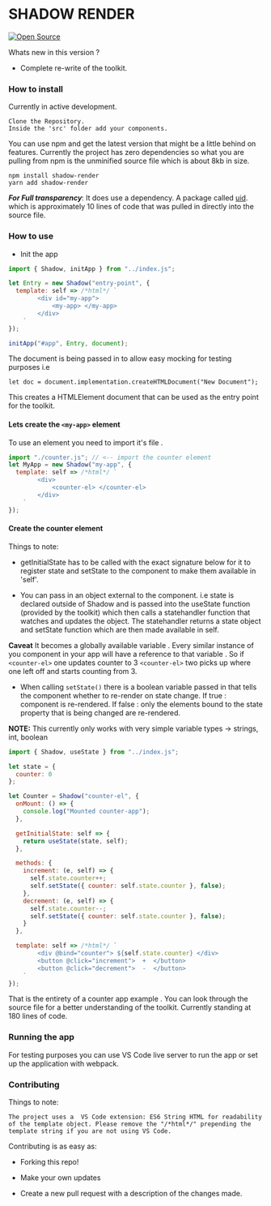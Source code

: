 # SHADOW RENDER

[![Open Source](https://badges.frapsoft.com/os/v1/open-source.svg?v=103)](https://opensource.org/)

Whats new in this version ?

- Complete re-write of the toolkit.

### How to install

Currently in active development.

    Clone the Repository.
    Inside the 'src' folder add your components.

You can use npm and get the latest version that might be a little behind on features. Currently the project has zero dependencies so what you are pulling from npm is the unminified source file which is about 8kb in size.

    npm install shadow-render
    yarn add shadow-render

**_For Full transparency_**: It does use a dependency. A package called [uid](https://github.com/lukeed/uid). which is approximately 10 lines of code that was pulled in directly into the source file.

### How to use

- Init the app

```javascript
import { Shadow, initApp } from "../index.js";

let Entry = new Shadow("entry-point", {
  template: self => /*html*/ `
        <div id="my-app">
            <my-app> </my-app>
        </div>
    `
});

initApp("#app", Entry, document);
```

The document is being passed in to allow easy mocking for testing purposes i.e

    let doc = document.implementation.createHTMLDocument("New Document");

This creates a HTMLElement document that can be used as the entry point for the toolkit.

#### Lets create the `<my-app>` element

To use an element you need to import it's file .

```javascript
import "./counter.js"; // <-- import the counter element
let MyApp = new Shadow("my-app", {
  template: self => /*html*/ `
        <div>
            <counter-el> </counter-el> 
        </div>
    `
});
```

#### Create the counter element

Things to note:

- getInitialState has to be called with the exact signature below for it to register state and setState to the component to make them available in 'self'.

- You can pass in an object external to the component. i.e state is declared outside of Shadow and is passed into the useState function (provided by the toolkit) which then calls a statehandler function that watches and updates the object. The statehandler returns a state object and setState function which are then made available in self.

**Caveat** It becomes a globally available variable . Every similar instance of you component in your app will have a reference to that variable . So if `<counter-el>` one updates counter to 3 `<counter-el>` two picks up where one left off and starts counting from 3.

- When calling `setState()` there is a boolean variable passed in that tells the component whether to re-render on state change. If true : component is re-rendered. If false : only the elements bound to the state property that is being changed are re-rendered.

**NOTE:** This currently only works with very simple variable types -> strings, int, boolean

```javascript
import { Shadow, useState } from "../index.js";

let state = {
  counter: 0
};

let Counter = Shadow("counter-el", {
  onMount: () => {
    console.log("Mounted counter-app");
  },

  getInitialState: self => {
    return useState(state, self);
  },

  methods: {
    increment: (e, self) => {
      self.state.counter++;
      self.setState({ counter: self.state.counter }, false);
    },
    decrement: (e, self) => {
      self.state.counter--;
      self.setState({ counter: self.state.counter }, false);
    }
  },

  template: self => /*html*/ `
        <div @bind="counter"> ${self.state.counter} </div>
        <button @click="increment">  +  </button>
        <button @click="decrement">  -  </button>
    `
});
```

That is the entirety of a counter app example . You can look through the source file for a better understanding of the toolkit. Currently standing at 180 lines of code.

### Running the app

For testing purposes you can use VS Code live server to run the app or set up the application with webpack.

### Contributing

Things to note:

    The project uses a  VS Code extension: ES6 String HTML for readability of the template object. Please remove the "/*html*/" prepending the template string if you are not using VS Code.

Contributing is as easy as:

- Forking this repo!

* Make your own updates

- Create a new pull request with a description of the changes made.
